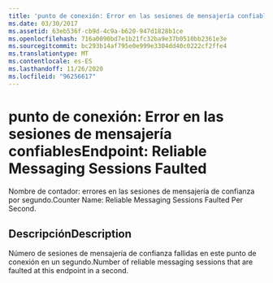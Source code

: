 ```yaml
---
title: 'punto de conexión: Error en las sesiones de mensajería confiables'
ms.date: 03/30/2017
ms.assetid: 63eb536f-cb9d-4c9a-b620-947d1828b1ce
ms.openlocfilehash: 716a0090bd7e1b21fc32ba9e37b0510bb2361e3e
ms.sourcegitcommit: bc293b14af795e0e999e3304dd40c0222cf2ffe4
ms.translationtype: MT
ms.contentlocale: es-ES
ms.lasthandoff: 11/26/2020
ms.locfileid: "96256617"
---
```

# <a name="endpoint-reliable-messaging-sessions-faulted"></a><span data-ttu-id="256aa-102">punto de conexión: Error en las sesiones de mensajería confiables</span><span class="sxs-lookup"><span data-stu-id="256aa-102">Endpoint: Reliable Messaging Sessions Faulted</span></span>

<span data-ttu-id="256aa-103">Nombre de contador: errores en las sesiones de mensajería de confianza por segundo.</span><span class="sxs-lookup"><span data-stu-id="256aa-103">Counter Name: Reliable Messaging Sessions Faulted Per Second.</span></span>  
  
## <a name="description"></a><span data-ttu-id="256aa-104">Descripción</span><span class="sxs-lookup"><span data-stu-id="256aa-104">Description</span></span>  

 <span data-ttu-id="256aa-105">Número de sesiones de mensajería de confianza fallidas en este punto de conexión en un segundo.</span><span class="sxs-lookup"><span data-stu-id="256aa-105">Number of reliable messaging sessions that are faulted at this endpoint in a second.</span></span>
